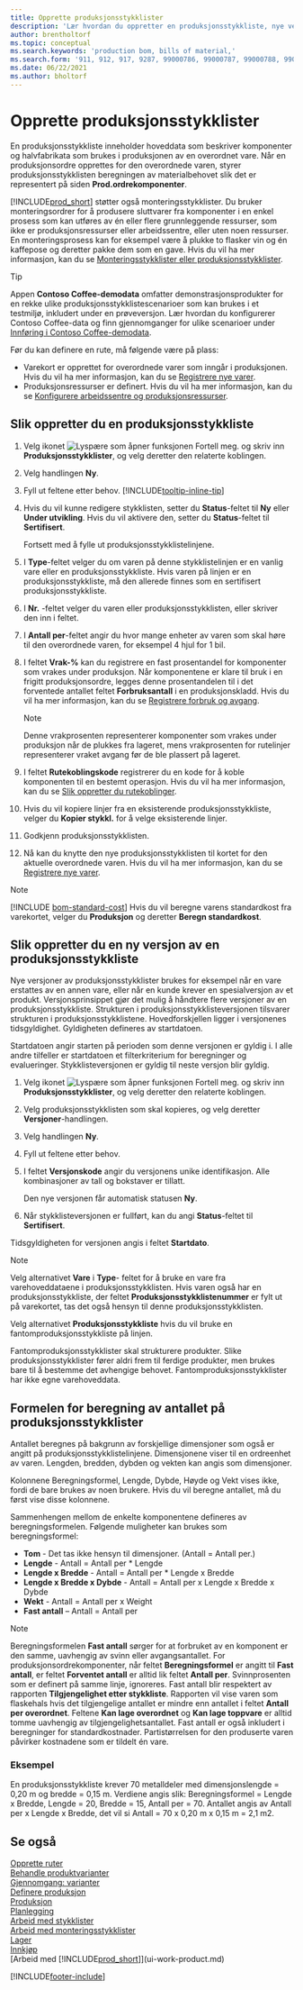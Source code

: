 ```yaml
---
title: Opprette produksjonsstykklister
description: 'Lær hvordan du oppretter en produksjonsstykkliste, nye versjoner av en produksjonsstykkliste, og hvordan du bruker antallsberegningsformelen.'
author: brentholtorf
ms.topic: conceptual
ms.search.keywords: 'production bom, bills of material,'
ms.search.form: '911, 912, 917, 9287, 99000786, 99000787, 99000788, 99000789, 99000795, 99000797, 99000800, 99000809, 99000811, 99000812, 99000818'
ms.date: 06/22/2021
ms.author: bholtorf
---
```

# Opprette produksjonsstykklister

En produksjonsstykkliste inneholder hoveddata som beskriver komponenter og halvfabrikata som brukes i produksjonen av en overordnet vare. Når en produksjonsordre opprettes for den overordnede varen, styrer produksjonsstykklisten beregningen av materialbehovet slik det er representert på siden **Prod.ordrekomponenter**.

[!INCLUDE[prod_short](includes/prod_short.md)] støtter også monteringsstykklister. Du bruker monteringsordrer for å produsere sluttvarer fra komponenter i en enkel prosess som kan utføres av én eller flere grunnleggende ressurser, som ikke er produksjonsressurser eller arbeidssentre, eller uten noen ressurser. En monteringsprosess kan for eksempel være å plukke to flasker vin og én kaffepose og deretter pakke dem som en gave. Hvis du vil ha mer informasjon, kan du se [Monteringsstykklister eller produksjonsstykklister](inventory-how-work-boms.md#assembly-boms-or-production-boms).  

> [!TIP]
> Appen **Contoso Coffee-demodata** omfatter demonstrasjonsprodukter for en rekke ulike produksjonsstykklistescenarioer som kan brukes i et testmiljø, inkludert under en prøveversjon. Lær hvordan du konfigurerer Contoso Coffee-data og finn gjennomganger for ulike scenarioer under [Innføring i Contoso Coffee-demodata](contoso-coffee/contoso-coffee-intro.md).

Før du kan definere en rute, må følgende være på plass:  

- Varekort er opprettet for overordnede varer som inngår i produksjonen. Hvis du vil ha mer informasjon, kan du se [Registrere nye varer](inventory-how-register-new-items.md).
- Produksjonsressurser er definert. Hvis du vil ha mer informasjon, kan du se [Konfigurere arbeidssentre og produksjonsressurser](production-how-to-set-up-work-and-machine-centers.md).

## Slik oppretter du en produksjonsstykkliste

1. Velg ikonet ![Lyspære som åpner funksjonen Fortell meg.](media/ui-search/search_small.png "Fortell hva du vil gjøre") og skriv inn **Produksjonsstykklister**, og velg deretter den relaterte koblingen.  
2. Velg handlingen **Ny**.  
3. Fyll ut feltene etter behov. [!INCLUDE[tooltip-inline-tip](includes/tooltip-inline-tip_md.md)]
4. Hvis du vil kunne redigere stykklisten, setter du **Status**-feltet til **Ny** eller **Under utvikling**. Hvis du vil aktivere den, setter du **Status**-feltet til **Sertifisert**.  

    Fortsett med å fylle ut produksjonsstykklistelinjene.
5. I **Type**-feltet velger du om varen på denne stykklistelinjen er en vanlig vare eller en produksjonsstykkliste. Hvis varen på linjen er en produksjonsstykkliste, må den allerede finnes som en sertifisert produksjonsstykkliste.  
6. I **Nr.** -feltet velger du varen eller produksjonsstykklisten, eller skriver den inn i feltet.  
7. I **Antall per**-feltet angir du hvor mange enheter av varen som skal høre til den overordnede varen, for eksempel 4 hjul for 1 bil.  
8. I feltet **Vrak-%** kan du registrere en fast prosentandel for komponenter som vrakes under produksjon. Når komponentene er klare til bruk i en frigitt produksjonsordre, legges denne prosentandelen til i det forventede antallet feltet **Forbruksantall** i en produksjonskladd. Hvis du vil ha mer informasjon, kan du se [Registrere forbruk og avgang](production-how-to-register-consumption-and-output.md).  

    > [!NOTE]  
    >  Denne vrakprosenten representerer komponenter som vrakes under produksjon når de plukkes fra lageret, mens vrakprosenten for rutelinjer representerer vraket avgang før de ble plassert på lageret.  

9. I feltet **Rutekoblingskode** registrerer du en kode for å koble komponenten til en bestemt operasjon. Hvis du vil ha mer informasjon, kan du se [Slik oppretter du rutekoblinger](production-how-to-create-routings.md#to-create-routing-links).
10. Hvis du vil kopiere linjer fra en eksisterende produksjonsstykkliste, velger du **Kopier stykkl.** for å velge eksisterende linjer.  
11. Godkjenn produksjonsstykklisten.  
12. Nå kan du knytte den nye produksjonsstykklisten til kortet for den aktuelle overordnede varen. Hvis du vil ha mer informasjon, kan du se [Registrere nye varer](inventory-how-register-new-items.md).  

> [!NOTE]  
> [!INCLUDE [bom-standard-cost](includes/bom-standard-cost.md)] Hvis du vil beregne varens standardkost fra varekortet, velger du **Produksjon** og deretter **Beregn standardkost**.  

## Slik oppretter du en ny versjon av en produksjonsstykkliste

Nye versjoner av produksjonsstykklister brukes for eksempel når en vare erstattes av en annen vare, eller når en kunde krever en spesialversjon av et produkt. Versjonsprinsippet gjør det mulig å håndtere flere versjoner av en produksjonsstykkliste. Strukturen i produksjonsstykklisteversjonen tilsvarer strukturen i produksjonsstykklistene. Hovedforskjellen ligger i versjonenes tidsgyldighet. Gyldigheten defineres av startdatoen.  

Startdatoen angir starten på perioden som denne versjonen er gyldig i. I alle andre tilfeller er startdatoen et filterkriterium for beregninger og evalueringer. Stykklisteversjonen er gyldig til neste versjon blir gyldig.  

1. Velg ikonet ![Lyspære som åpner funksjonen Fortell meg.](media/ui-search/search_small.png "Fortell hva du vil gjøre") og skriv inn **Produksjonsstykklister**, og velg deretter den relaterte koblingen.  
2. Velg produksjonsstykklisten som skal kopieres, og velg deretter **Versjoner**-handlingen.  
3. Velg handlingen **Ny**.  
4. Fyll ut feltene etter behov.
5. I feltet **Versjonskode** angir du versjonens unike identifikasjon. Alle kombinasjoner av tall og bokstaver er tillatt.  

    Den nye versjonen får automatisk statusen **Ny**.
6. Når stykklisteversjonen er fullført, kan du angi **Status**-feltet til **Sertifisert**.  

Tidsgyldigheten for versjonen angis i feltet **Startdato**.  

> [!NOTE]  
> Velg alternativet **Vare** i **Type**- feltet for å bruke en vare fra varehoveddataene i produksjonsstykklisten. Hvis varen også har en produksjonsstykkliste, der feltet **Produksjonsstykklistenummer** er fylt ut på varekortet, tas det også hensyn til denne produksjonsstykklisten.  
>
> Velg alternativet **Produksjonsstykkliste** hvis du vil bruke en fantomproduksjonsstykkliste på linjen.  
>
> Fantomproduksjonsstykklister skal strukturere produkter. Slike produksjonsstykklister fører aldri frem til ferdige produkter, men brukes bare til å bestemme det avhengige behovet. Fantomproduksjonsstykklister har ikke egne varehoveddata.

## Formelen for beregning av antallet på produksjonsstykklister

Antallet beregnes på bakgrunn av forskjellige dimensjoner som også er angitt på produksjonsstykklistelinjene. Dimensjonene viser til en ordreenhet av varen. Lengden, bredden, dybden og vekten kan angis som dimensjoner.  

Kolonnene Beregningsformel, Lengde, Dybde, Høyde og Vekt vises ikke, fordi de bare brukes av noen brukere. Hvis du vil beregne antallet, må du først vise disse kolonnene.  

Sammenhengen mellom de enkelte komponentene defineres av beregningsformelen. Følgende muligheter kan brukes som beregningsformel:  

- **Tom** - Det tas ikke hensyn til dimensjoner. (Antall = Antall per.)  
- **Lengde** - Antall = Antall per * Lengde  
- **Lengde x Bredde** - Antall = Antall per * Lengde x Bredde  
- **Lengde x Bredde x Dybde** - Antall = Antall per x Lengde x Bredde x Dybde  
- **Wekt** - Antall = Antall per x Weight  
- **Fast antall** – Antall = Antall per

> [!NOTE]
> Beregningsformelen **Fast antall** sørger for at forbruket av en komponent er den samme, uavhengig av svinn eller avgangsantallet. For produksjonsordrekomponenter, når feltet **Beregningsformel** er angitt til **Fast antall**, er feltet **Forventet antall** er alltid lik feltet **Antall per**. Svinnprosenten som er definert på samme linje, ignoreres. Fast antall blir respektert av rapporten **Tilgjengelighet etter stykkliste**. Rapporten vil vise varen som flaskehals hvis det tilgjengelige antallet er mindre enn antallet i feltet **Antall per overordnet**. Feltene **Kan lage overordnet** og **Kan lage toppvare** er alltid tomme uavhengig av tilgjengelighetsantallet. Fast antall er også inkludert i beregninger for standardkostnader. Partistørrelsen for den produserte varen påvirker kostnadene som er tildelt én vare.

### Eksempel

En produksjonsstykkliste krever 70 metalldeler med dimensjonslengde = 0,20 m og bredde = 0,15 m. Verdiene angis slik: Beregningsformel = Lengde x Bredde, Lengde = 20, Bredde = 15, Antall per = 70. Antallet angis av Antall per x Lengde x Bredde, det vil si Antall = 70 x 0,20 m x 0,15 m = 2,1 m2.  

## Se også

[Opprette ruter](production-how-to-create-routings.md)  
[Behandle produktvarianter](inventory-item-variants.md)  
[Gjennomgang: varianter](contoso-coffee/manufacturing/variants.md)  
[Definere produksjon](production-configure-production-processes.md)  
[Produksjon](production-manage-manufacturing.md)  
[Planlegging](production-planning.md)  
[Arbeid med stykklister](inventory-how-work-BOMs.md)  
[Arbeid med monteringsstykklister](assembly-how-work-assembly-boms.md)  
[Lager](inventory-manage-inventory.md)  
[Innkjøp](purchasing-manage-purchasing.md)  
[Arbeid med [!INCLUDE[prod_short](includes/prod_short.md)]](ui-work-product.md)  

[!INCLUDE[footer-include](includes/footer-banner.md)]

